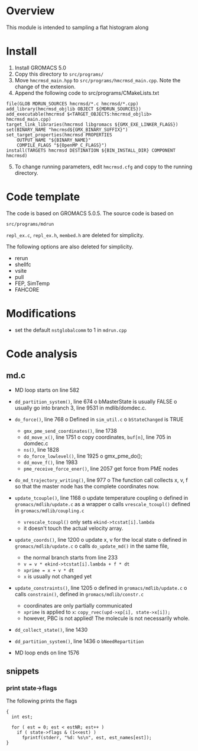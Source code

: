 Overview
========

This module is intended to sampling a flat histogram along


Install
=======

1. Install GROMACS 5.0
2. Copy this directory to `src/programs/`
3. Move `hmcrmsd_main.hpp` to `src/programs/hmcrmsd_main.cpp`. Note the change of the extension.
4. Append the following code to src/programs/CMakeLists.txt

```
file(GLOB MDRUN_SOURCES hmcrmsd/*.c hmcrmsd/*.cpp)
add_library(hmcrmsd_objlib OBJECT ${MDRUN_SOURCES})
add_executable(hmcrmsd $<TARGET_OBJECTS:hmcrmsd_objlib> hmcrmsd_main.cpp)
target_link_libraries(hmcrmsd libgromacs ${GMX_EXE_LINKER_FLAGS})
set(BINARY_NAME "hmcrmsd${GMX_BINARY_SUFFIX}")
set_target_properties(hmcrmsd PROPERTIES
    OUTPUT_NAME "${BINARY_NAME}"
    COMPILE_FLAGS "${OpenMP_C_FLAGS}")
install(TARGETS hmcrmsd DESTINATION ${BIN_INSTALL_DIR} COMPONENT hmcrmsd)
```

5. To change running parameters, edit `hmcrmsd.cfg` and copy to the running directory.



Code template
===============

The code is based on GROMACS 5.0.5.
The source code is based on
```
src/programs/mdrun
```

`repl_ex.c`, `repl_ex.h`, `membed.h` are deleted for simplicity.

The following options are also deleted for simplicity.

* rerun
* shellfc
* vsite
* pull
* FEP, SimTemp
* FAHCORE


Modifications
=============

 *  set the default `nstglobalcomm` to 1 in `mdrun.cpp`



Code analysis
=============

md.c
----

* MD loop starts on line 582
* `dd_partition_system()`, line 674
  o bMasterState is usually FALSE
  o usually go into branch 3, line 9531 in mdlib/domdec.c.

* `do_force()`, line 768
  o Defined in `sim_util.c`
  o `bStateChanged` is TRUE
    * `gmx_pme_send_coordinates()`, line 1738
    * `dd_move_x()`, line 1751
      o copy coordinates, `buf[n]`, line 705 in domdec.c
    * `ns()`, line 1828
    * `do_force_lowlevel()`, line 1925
      o gmx_pme_do();
    * `dd_move_f()`, line 1983
    * `pme_receive_force_ener()`, line 2057
      get force from PME nodes


* `do_md_trajectory_writing()`, line 977
  o The function call collects x, v, f so that
    the master node has the complete coordinates now.

* `update_tcouple()`, line 1168
  o update temperature coupling
  o defined in `gromacs/mdlib/update.c` as a wrapper
  o calls `vrescale_tcoupl()` defined in `gromacs/mdlib/coupling.c`
    +  `vrescale_tcoupl()` only sets `ekind->tcstat[i].lambda`
    +  it doesn't touch the actual velocity array.

* `update_coords()`, line 1200
  o update x, v for the local state
  o defined in `gromacs/mdlib/update.c`
  o calls `do_update_md()` in the same file,
    + the normal branch starts from line 233
    + `v = v * ekind->tcstat[i].lambda + f * dt`
    + `xprime = x + v * dt`
    + `x` is usually not changed yet

* `update_constraints()`, line 1205
  o defined in `gromacs/mdlib/update.c`
  o calls `constrain()`, defined in `gromacs/mdlib/constr.c`
    + coordinates are only partially communicated
    + `xprime` is applied to `x`: `copy_rvec(upd->xp[i], state->x[i]);`
    + however, PBC is not applied! The molecule is not necessarily whole.

* `dd_collect_state()`, line 1430

* `dd_partition_system()`, line 1436
  o `bNeedRepartition`

* MD loop ends on line 1576

snippets
--------

### print state->flags

The following prints the flags
```
{
  int est;

  for ( est = 0; est < estNR; est++ )
    if ( state->flags & (1<<est) )
      fprintf(stderr, "%d: %s\n", est, est_names[est]);
}
```
